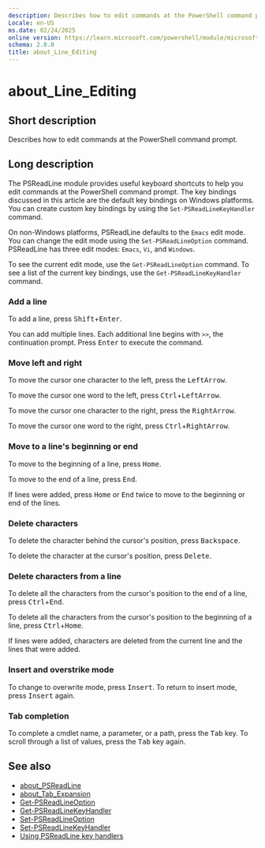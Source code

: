 ```yaml
---
description: Describes how to edit commands at the PowerShell command prompt.
Locale: en-US
ms.date: 02/24/2025
online version: https://learn.microsoft.com/powershell/module/microsoft.powershell.core/about/about_line_editing?view=powershell-7.5&WT.mc_id=ps-gethelp
schema: 2.0.0
title: about_Line_Editing
---
```


# about_Line_Editing

## Short description

Describes how to edit commands at the PowerShell command prompt.

## Long description

The PSReadLine module provides useful keyboard shortcuts to help you edit
commands at the PowerShell command prompt. The key bindings discussed in this
article are the default key bindings on Windows platforms. You can create
custom key bindings by using the `Set-PSReadLineKeyHandler` command.

On non-Windows platforms, PSReadLine defaults to the `Emacs` edit mode. You can
change the edit mode using the `Set-PSReadLineOption` command. PSReadLine has
three edit modes: `Emacs`, `Vi`, and `Windows`.

To see the current edit mode, use the `Get-PSReadLineOption` command. To see a
list of the current key bindings, use the `Get-PSReadLineKeyHandler` command.

### Add a line

To add a line, press <kbd>Shift</kbd>+<kbd>Enter</kbd>.

You can add multiple lines. Each additional line begins with `>>`, the
continuation prompt. Press <kbd>Enter</kbd> to execute the command.

### Move left and right

To move the cursor one character to the left, press the <kbd>LeftArrow</kbd>.

To move the cursor one word to the left, press
<kbd>Ctrl</kbd>+<kbd>LeftArrow</kbd>.

To move the cursor one character to the right, press the <kbd>RightArrow</kbd>.

To move the cursor one word to the right, press
<kbd>Ctrl</kbd>+<kbd>RightArrow</kbd>.

### Move to a line's beginning or end

To move to the beginning of a line, press <kbd>Home</kbd>.

To move to the end of a line, press <kbd>End</kbd>.

If lines were added, press <kbd>Home</kbd> or <kbd>End</kbd> twice to move to
the beginning or end of the lines.

### Delete characters

To delete the character behind the cursor's position, press
<kbd>Backspace</kbd>.

To delete the character at the cursor's position, press <kbd>Delete</kbd>.

### Delete characters from a line

To delete all the characters from the cursor's position to the end of a line,
press <kbd>Ctrl</kbd>+<kbd>End</kbd>.

To delete all the characters from the cursor's position to the beginning of a
line, press <kbd>Ctrl</kbd>+<kbd>Home</kbd>.

If lines were added, characters are deleted from the current line and the lines
that were added.

### Insert and overstrike mode

To change to overwrite mode, press <kbd>Insert</kbd>. To return to insert mode,
press <kbd>Insert</kbd> again.

### Tab completion

To complete a cmdlet name, a parameter, or a path, press the <kbd>Tab</kbd>
key. To scroll through a list of values, press the <kbd>Tab</kbd> key again.

## See also

- [about_PSReadLine](../../PSReadLine/About/about_PSReadLine.md)
- [about_Tab_Expansion](about_Tab_Expansion.md)
- [Get-PSReadLineOption](xref:PSReadLine.Get-PSReadLineOption)
- [Get-PSReadLineKeyHandler](xref:PSReadLine.Get-PSReadLineKeyHandler)
- [Set-PSReadLineOption](xref:PSReadLine.Set-PSReadLineOption)
- [Set-PSReadLineKeyHandler](xref:PSReadLine.Set-PSReadLineKeyHandler)
- [Using PSReadLine key handlers](/powershell/scripting/learn/shell/using-keyhandlers)
